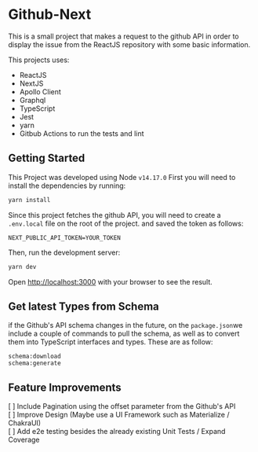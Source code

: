 # Github-Next

This is a small project that makes a request to the github API in order to display the issue from the ReactJS repository with some basic information.

This projects uses:
- ReactJS
- NextJS
- Apollo Client
- Graphql
- TypeScript
- Jest
- yarn 
- Gitbub Actions to run the tests and lint

## Getting Started

This Project was developed using Node ``v14.17.0``
First you will need to install the dependencies by running:

```bash
yarn install
```
Since this project fetches the github API, you will need to create a `.env.local` file on the root of the project. and saved the token as follows:

```
NEXT_PUBLIC_API_TOKEN=YOUR_TOKEN
```

Then, run the development server:

```bash
yarn dev
```

Open [http://localhost:3000](http://localhost:3000) with your browser to see the result.

## Get latest Types from Schema

if the Github's API schema changes in the future, on the ``package.json``we include a couple of commands to pull the schema, as well as to convert them into TypeScript interfaces and types. These are as follow:

```
schema:download
schema:generate
```
## Feature Improvements

[ ] Include Pagination using the offset parameter from the Github's API <br/>
[ ] Improve Design (Maybe use a UI Framework such as Materialize / ChakraUI) <br/>
[ ] Add e2e testing besides the already existing Unit Tests / Expand Coverage <br/>
